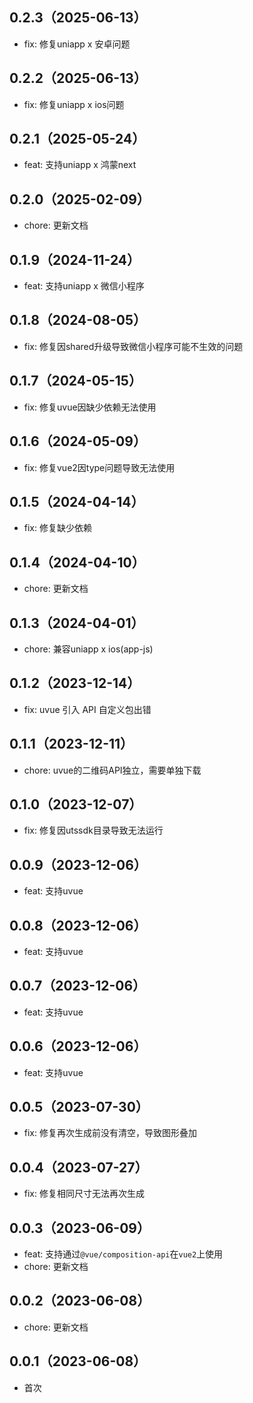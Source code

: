 ## 0.2.3（2025-06-13）
- fix: 修复uniapp x 安卓问题
## 0.2.2（2025-06-13）
- fix: 修复uniapp x ios问题
## 0.2.1（2025-05-24）
- feat: 支持uniapp x 鸿蒙next
## 0.2.0（2025-02-09）
- chore: 更新文档
## 0.1.9（2024-11-24）
- feat: 支持uniapp x 微信小程序
## 0.1.8（2024-08-05）
- fix: 修复因shared升级导致微信小程序可能不生效的问题
## 0.1.7（2024-05-15）
- fix: 修复uvue因缺少依赖无法使用
## 0.1.6（2024-05-09）
- fix: 修复vue2因type问题导致无法使用
## 0.1.5（2024-04-14）
- fix: 修复缺少依赖
## 0.1.4（2024-04-10）
- chore: 更新文档
## 0.1.3（2024-04-01）
- chore: 兼容uniapp x ios(app-js)
## 0.1.2（2023-12-14）
- fix: uvue 引入 API 自定义包出错
## 0.1.1（2023-12-11）
- chore: uvue的二维码API独立，需要单独下载
## 0.1.0（2023-12-07）
- fix: 修复因utssdk目录导致无法运行
## 0.0.9（2023-12-06）
- feat: 支持uvue
## 0.0.8（2023-12-06）
- feat: 支持uvue
## 0.0.7（2023-12-06）
- feat: 支持uvue
## 0.0.6（2023-12-06）
- feat: 支持uvue
## 0.0.5（2023-07-30）
- fix: 修复再次生成前没有清空，导致图形叠加
## 0.0.4（2023-07-27）
- fix: 修复相同尺寸无法再次生成
## 0.0.3（2023-06-09）
- feat: 支持通过`@vue/composition-api`在`vue2`上使用
- chore: 更新文档
## 0.0.2（2023-06-08）
- chore: 更新文档
## 0.0.1（2023-06-08）
- 首次
